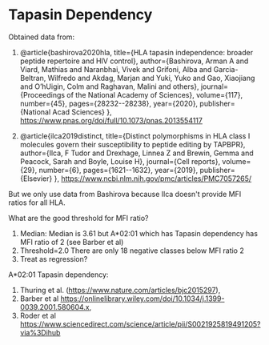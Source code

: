 # Tapasin Dependency

Obtained data from: 
1. @article{bashirova2020hla,
  title={HLA tapasin independence: broader peptide repertoire and HIV control},
  author={Bashirova, Arman A and Viard, Mathias and Naranbhai, Vivek and Grifoni, Alba and Garcia-Beltran, Wilfredo and Akdag, Marjan and Yuki, Yuko and Gao, Xiaojiang and O’hUigin, Colm and Raghavan, Malini and others},
  journal={Proceedings of the National Academy of Sciences},
  volume={117},
  number={45},
  pages={28232--28238},
  year={2020},
  publisher={National Acad Sciences}
}, https://www.pnas.org/doi/full/10.1073/pnas.2013554117

2. @article{ilca2019distinct,
  title={Distinct polymorphisms in HLA class I molecules govern their susceptibility to peptide editing by TAPBPR},
  author={Ilca, F Tudor and Drexhage, Linnea Z and Brewin, Gemma and Peacock, Sarah and Boyle, Louise H},
  journal={Cell reports},
  volume={29},
  number={6},
  pages={1621--1632},
  year={2019},
  publisher={Elsevier}
}, https://www.ncbi.nlm.nih.gov/pmc/articles/PMC7057265/

But we only use data from Bashirova because  Ilca doesn't provide MFI ratios for all HLA.

What are the good threshold for MFI ratio?
1. Median: Median is 3.61 but A*02:01 which has Tapasin dependency has MFI ratio of 2 (see Barber et al)
2. Threshold=2.0 There are only 18 negative classes below MFI ratio 2
3. Treat as regression?



A*02:01 Tapasin dependency:
1. Thuring et al. (https://www.nature.com/articles/bjc2015297), 
2. Barber et al https://onlinelibrary.wiley.com/doi/10.1034/j.1399-0039.2001.580604.x, 
3. Roder et al https://www.sciencedirect.com/science/article/pii/S0021925819491205?via%3Dihub


